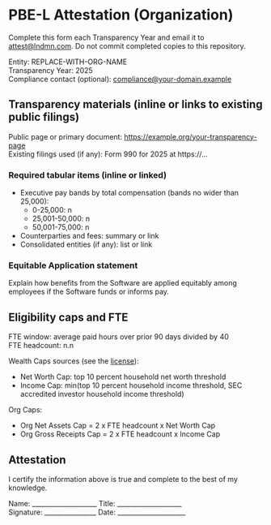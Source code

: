 # PBE-L Attestation (Organization)

Complete this form each Transparency Year and email it to attest@lndmn.com. Do not commit completed copies to this repository.

Entity: REPLACE-WITH-ORG-NAME  
Transparency Year: 2025  
Compliance contact (optional): compliance@your-domain.example

## Transparency materials (inline or links to existing public filings)
Public page or primary document: https://example.org/your-transparency-page  
Existing filings used (if any): Form 990 for 2025 at https://...

### Required tabular items (inline or linked)
- Executive pay bands by total compensation (bands no wider than 25,000):
  - 0-25,000: n
  - 25,001-50,000: n
  - 50,001-75,000: n
- Counterparties and fees: summary or link
- Consolidated entities (if any): list or link

### Equitable Application statement
Explain how benefits from the Software are applied equitably among employees if the Software funds or informs pay.

## Eligibility caps and FTE
FTE window: average paid hours over prior 90 days divided by 40  
FTE headcount: n.n

Wealth Caps sources (see the [license](../LICENSE.txt)):
- Net Worth Cap: top 10 percent household net worth threshold
- Income Cap: min(top 10 percent household income threshold, SEC accredited investor household income threshold)

Org Caps:
- Org Net Assets Cap = 2 x FTE headcount x Net Worth Cap
- Org Gross Receipts Cap = 2 x FTE headcount x Income Cap

## Attestation
I certify the information above is true and complete to the best of my knowledge.

Name: ____________________   Title: ____________________  
Signature: ________________  Date: _____________________
